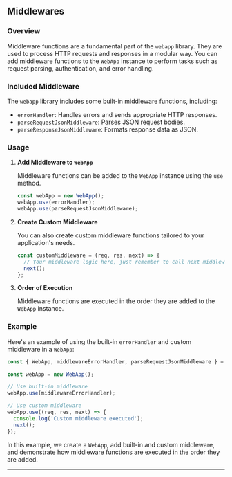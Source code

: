 
## Middlewares

### Overview

Middleware functions are a fundamental part of the `webapp` library. They are used to process HTTP requests and responses in a modular way. You can add middleware functions to the `WebApp` instance to perform tasks such as request parsing, authentication, and error handling.

### Included Middleware

The `webapp` library includes some built-in middleware functions, including:

- `errorHandler`: Handles errors and sends appropriate HTTP responses.
- `parseRequestJsonMiddleware`: Parses JSON request bodies.
- `parseResponseJsonMiddleware`: Formats response data as JSON.

### Usage

1. **Add Middleware to `WebApp`**

   Middleware functions can be added to the `WebApp` instance using the `use` method.

   ```javascript
   const webApp = new WebApp();
   webApp.use(errorHandler);
   webApp.use(parseRequestJsonMiddleware);
   ```

2. **Create Custom Middleware**

   You can also create custom middleware functions tailored to your application's needs.

   ```javascript
   const customMiddleware = (req, res, next) => {
     // Your middleware logic here, just remember to call next middlewares using function next()
     next();
   };
   ```

3. **Order of Execution**

   Middleware functions are executed in the order they are added to the `WebApp` instance.

### Example

Here's an example of using the built-in `errorHandler` and custom middleware in a `WebApp`:

```javascript
const { WebApp, middlewareErrorHandler, parseRequestJsonMiddleware } = require('./framework');

const webApp = new WebApp();

// Use built-in middleware
webApp.use(middlewareErrorHandler);

// Use custom middleware
webApp.use((req, res, next) => {
  console.log('Custom middleware executed');
  next();
});
```

In this example, we create a `WebApp`, add built-in and custom middleware, and demonstrate how middleware functions are executed in the order they are added.

---